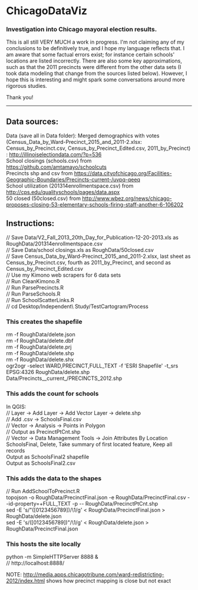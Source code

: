 # ChicagoDataViz
### Investigation into Chicago mayoral election results.

This is all still VERY MUCH a work in progress.
I'm not claiming any of my conclusions to be definitively true, and I hope my language reflects that.
I am aware that some factual errors exist; for instance certain schools' locations are listed incorrectly.
There are also some key approximations, such as that the 2011 precincts were different from the other data sets (I took data modeling that change from the sources listed below).
However, I hope this is interesting and might spark some conversations around more rigorous studies.

Thank you!

---





## Data sources:

Data (save all in Data folder):
Merged demographics with votes (Census_Data_by_Ward-Precinct_2015_and_2011-2.xlsx: Census_by_Precinct.csv, Census_by_Precinct_Edited.csv, 2011_by_Precinct) : http://illinoiselectiondata.com/?p=536  
School closings (schools.csv) from https://github.com/amtamayo/schoolcuts  
Precincts shp and csv from https://data.cityofchicago.org/Facilities-Geographic-Boundaries/Precincts-current-/uvpq-qeeq  
School utilization (201314enrollmentspace.csv) from http://cps.edu/qualityschools/pages/data.aspx  
50 closed (50closed.csv) from http://www.wbez.org/news/chicago-proposes-closing-53-elementary-schools-firing-staff-another-6-106202


## Instructions:

// Save Data/V2_Fall_2013_20th_Day_for_Publication-12-20-2013.xls as RoughData/201314enrollmentspace.csv  
// Save Data/school closings.xls as RoughData/50closed.csv  
// Save Census_Data_by_Ward-Precinct_2015_and_2011-2.xlsx, last sheet as Census_by_Precinct.csv, fourth as 2011_by_Precinct, and second as Census_by_Precinct_Edited.csv  
// Use my Kimono web scrapers for 6 data sets  
// Run CleanKimono.R  
// Run ParsePrecincts.R  
// Run ParseSchools.R  
// Run SchoolScatterLinks.R  
// cd Desktop/Independent\ Study/TestCartogram/Process  


### This creates the shapefile  
rm -f RoughData/delete.json  
rm -f RoughData/delete.dbf  
rm -f RoughData/delete.prj  
rm -f RoughData/delete.shp  
rm -f RoughData/delete.shx  
ogr2ogr -select WARD,PRECINCT,FULL_TEXT -f 'ESRI Shapefile' -t_srs EPSG:4326 RoughData/delete.shp Data/Precincts__current_/PRECINCTS_2012.shp  


### This adds the count for schools  
In QGIS:  
// Layer -> Add Layer -> Add Vector Layer -> delete.shp  
// Add .csv -> SchoolsFinal.csv  
// Vector -> Analysis -> Points in Polygon  
// Output as PrecinctPtCnt.shp  
// Vector -> Data Management Tools -> Join Attributes By Location  
SchoolsFinal, Delete, Take summary of first located feature, Keep all records  
Output as SchoolsFinal2 shapefile  
Output as SchoolsFinal2.csv  


### This adds the data to the shapes  
// Run AddSchoolToPrecinct.R  
topojson -o RoughData/PrecinctFinal.json -e  RoughData/PrecinctFinal.csv --id-property=+FULL_TEXT -p -- RoughData/PrecinctPtCnt.shp  
sed -E 's/\"([0123456789])/\1/g' < RoughData/PrecinctFinal.json > RoughData/delete.json  
sed -E 's/([0123456789])\"/\1/g' < RoughData/delete.json > RoughData/PrecinctFinal.json  


### This hosts the site locally  
python -m SimpleHTTPServer 8888 &  
// http://localhost:8888/  


NOTE: http://media.apps.chicagotribune.com/ward-redistricting-2012/index.html shows how precinct mapping is close but not exact
